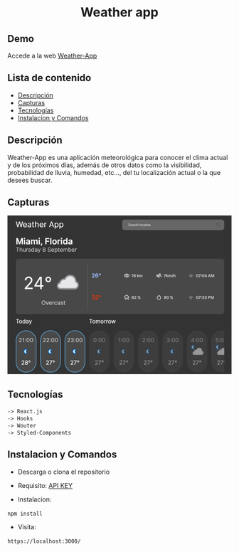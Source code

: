 <h1 align="center">Weather app</h1>

## Demo

Accede a la web [Weather-App](https://any-weather-facindito.vercel.app/)

## Lista de contenido

- [Descripción](#descripción)
- [Capturas](#capturas)
- [Tecnologías](#tecnologías)
- [Instalacion y Comandos](#instalacion-y-comandos)

## Descripción

<p>Weather-App es una aplicación meteorológica para conocer el clima actual y de los próximos días, además de otros datos como la visibilidad, probabilidad de lluvia, humedad, etc…, del tu localización actual o la que desees buscar.</p>

## Capturas

<img src="./public/img/weather-app.png"/>

## Tecnologías

```
-> React.js
-> Hooks
-> Wouter
-> Styled-Components
```

## Instalacion y Comandos

- Descarga o clona el repositorio

- Requisito: [API KEY](https://rapidapi.com/weatherapi/api/weatherapi-com/)

- Instalacion:

`npm install`

- Visita:

`https://localhost:3000/`
